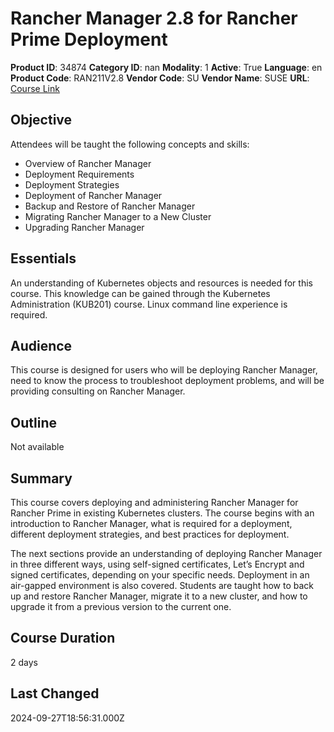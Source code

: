# Rancher Manager 2.8 for Rancher Prime Deployment

**Product ID**: 34874
**Category ID**: nan
**Modality**: 1
**Active**: True
**Language**: en
**Product Code**: RAN211V2.8
**Vendor Code**: SU
**Vendor Name**: SUSE
**URL**: [Course Link](https://www.fastlaneus.com/course/suse-ran211v2.8)

## Objective
Attendees will be taught the following concepts and skills:


- Overview of Rancher Manager
- Deployment Requirements
- Deployment Strategies
- Deployment of Rancher  Manager
- Backup and Restore of Rancher Manager
- Migrating Rancher Manager to a New Cluster
- Upgrading Rancher Manager

## Essentials
An understanding of Kubernetes objects and resources is needed for this course. This knowledge can be gained through the Kubernetes Administration (KUB201) course. Linux command line experience is required.

## Audience
This course is designed for users who will be deploying Rancher Manager, need to know the process to troubleshoot deployment problems, and will be providing consulting on Rancher Manager.

## Outline
Not available

## Summary
This course covers deploying and administering Rancher Manager for Rancher Prime in existing Kubernetes clusters. The course begins with an introduction to Rancher Manager, what is required for a deployment, different deployment strategies, and best practices for deployment.  

The next sections provide an understanding of deploying Rancher Manager in three different ways, using self-signed certificates, Let’s Encrypt and signed certificates, depending on your specific needs. Deployment in an air-gapped environment is also covered. Students are taught how to back up and restore Rancher Manager, migrate it to a new cluster, and how to upgrade it from a previous version to the current one.   

## Course Duration
2 days

## Last Changed
2024-09-27T18:56:31.000Z
